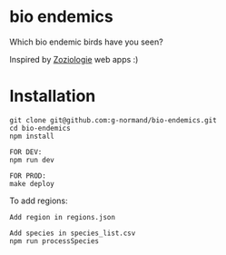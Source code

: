 # bio endemics

Which bio endemic birds have you seen? 

Inspired by <a href="https://github.com/Zoziologie">Zoziologie</a> web apps :)

# Installation

```
git clone git@github.com:g-normand/bio-endemics.git
cd bio-endemics
npm install

FOR DEV:
npm run dev

FOR PROD:
make deploy
```

To add regions:
```
Add region in regions.json

Add species in species_list.csv
npm run processSpecies
```
